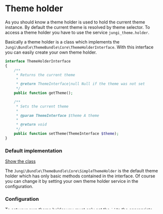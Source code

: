 Theme holder
============

As you should know a theme holder is used to hold the current theme instance. By default the current theme
is resolved by theme selector. To access a theme holder you have to use the service `jungi_theme.holder`.

Basically a theme holder is a class which implements the `Jungi\Bundle\ThemeBundle\Core\ThemeHolderInterface`. With this
interface you can easily create your own theme holder.

```php
interface ThemeHolderInterface
{
    /**
     * Returns the current theme
     *
     * @return ThemeInterface|null Null if the theme was not set
     */
    public function getTheme();

    /**
     * Sets the current theme
     *
     * @param ThemeInterface $theme A theme
     *
     * @return void
     */
    public function setTheme(ThemeInterface $theme);
}
```

### Default implementation

[Show the class](https://github.com/piku235/JungiThemeBundle/blob/master/Core/SimpleThemeHolder.php)

The `Jungi\Bundle\ThemeBundle\Core\SimpleThemeHolder` is the default theme holder which has only basic methods contained
in the interface. Of course you can change it by setting your own theme holder service in the configuration.

### Configuration

To set your own theme holder you must only set the `id` to the appropriate symfony service.

The `ignore_null_theme` has only meaning when a theme selector will don't match any theme for the request. By default a
theme selector will throw the exception `Jungi\Bundle\ThemeBundle\Exception\NullThemeException` in this kind of situation.
If you wanna ignore that you must set the `ignore_null_theme` to true.

```yaml
# app/config/config.yml
jungi_theme:
    holder:
        id: # your service id
        ignore_null_theme: # true or false
```

[Back to the documentation](https://github.com/piku235/JungiThemeBundle/blob/master/Resources/doc/index.md)